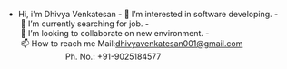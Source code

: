  - Hi, i'm Dhivya Venkatesan
 - 👀 I’m interested in software developing. 
 - 🌱 I’m currently searching for job. 
 - 💞️ I’m looking to collaborate on new environment. 
 - 📫 How to reach me Mail:dhivyavenkatesan001@gmail.com
                      Ph. No.: +91-9025184577